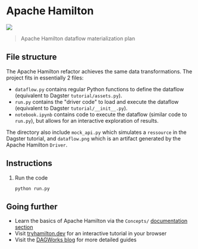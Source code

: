 # Apache Hamilton

![](./dataflow.png)
> Apache Hamilton dataflow materialization plan

## File structure

The Apache Hamilton refactor achieves the same data transformations. The project fits in essentially 2 files:
- `dataflow.py` contains regular Python functions to define the dataflow (equivalent to Dagster `tutorial/assets.py`).
- `run.py` contains the "driver code" to load and execute the dataflow (equivalent to Dagster `tutorial/__init__.py`).
- `notebook.ipynb` contains code to execute the dataflow (similar code to `run.py`), but allows for an interactive exploration of results.

The directory also include `mock_api.py` which simulates a `ressource` in the Dagster tutorial, and `dataflow.png` which is an artifact generated by the Apache Hamilton `Driver`.

## Instructions
1. Run the code
    ```console
    python run.py
    ```

## Going further
- Learn the basics of Apache Hamilton via the `Concepts/` [documentation section](https://hamilton.dagworks.io/en/latest/concepts/node/)
- Visit [tryhamilton.dev](tryhamilton.dev) for an interactive tutorial in your browser
- Visit the [DAGWorks blog](https://blog.dagworks.io/) for more detailed guides
